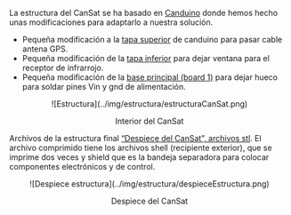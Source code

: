 La estructura del CanSat se ha basado en [Canduino](https://leobotmanuel.github.io/cansat-educativo/) donde hemos hecho unas modificaciones para adaptarlo a nuestra solución.

* Pequeña modificación a la [tapa superior](https://www.tinkercad.com/things/bsFOAFMVQrr) de canduino para pasar cable antena GPS.
* Pequeña modificación de la [tapa inferior](https://www.tinkercad.com/things/5xsrRgHKRlN) para dejar ventana para el receptor de infrarrojo.
*  Pequeña modificación de la [base principal (board 1)](https://www.tinkercad.com/things/jOn9D70C28O) para dejar hueco para soldar pines Vin y gnd de alimentación.

<center>
![Estructura](../img/estructura/estructuraCanSat.png)

Interior del CanSat
</center>

Archivos de la estructura final [“Despiece del CanSat”, archivos stl](http://esamultimedia.esa.int/docs/edu/3d_printer_files_for_Cansat_case.zip). El archivo comprimido tiene los archivos shell (recipiente exterior), que se imprime dos veces y shield que es la bandeja separadora para colocar componentes electrónicos y de control.

<center>
![Despiece estructura](../img/estructura/despieceEstructura.png)

Despiece del CanSat
</center>